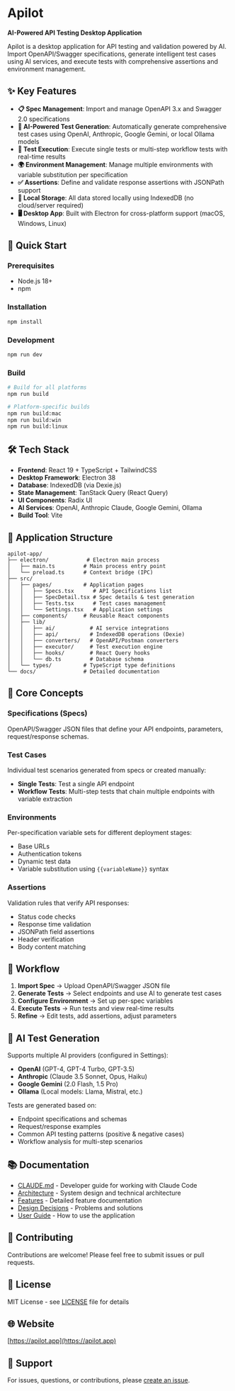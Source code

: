 # Apilot

**AI-Powered API Testing Desktop Application**

Apilot is a desktop application for API testing and validation powered by AI. Import OpenAPI/Swagger specifications, generate intelligent test cases using AI services, and execute tests with comprehensive assertions and environment management.

## ✨ Key Features

- **📋 Spec Management**: Import and manage OpenAPI 3.x and Swagger 2.0 specifications
- **🤖 AI-Powered Test Generation**: Automatically generate comprehensive test cases using OpenAI, Anthropic, Google Gemini, or local Ollama models
- **🧪 Test Execution**: Execute single tests or multi-step workflow tests with real-time results
- **🌍 Environment Management**: Manage multiple environments with variable substitution per specification
- **✅ Assertions**: Define and validate response assertions with JSONPath support
- **💾 Local Storage**: All data stored locally using IndexedDB (no cloud/server required)
- **🖥️ Desktop App**: Built with Electron for cross-platform support (macOS, Windows, Linux)

## 🚀 Quick Start

### Prerequisites

- Node.js 18+
- npm

### Installation

```bash
npm install
```

### Development

```bash
npm run dev
```

### Build

```bash
# Build for all platforms
npm run build

# Platform-specific builds
npm run build:mac
npm run build:win
npm run build:linux
```

## 🛠️ Tech Stack

- **Frontend**: React 19 + TypeScript + TailwindCSS
- **Desktop Framework**: Electron 38
- **Database**: IndexedDB (via Dexie.js)
- **State Management**: TanStack Query (React Query)
- **UI Components**: Radix UI
- **AI Services**: OpenAI, Anthropic Claude, Google Gemini, Ollama
- **Build Tool**: Vite

## 📖 Application Structure

```
apilot-app/
├── electron/            # Electron main process
│   ├── main.ts         # Main process entry point
│   └── preload.ts      # Context bridge (IPC)
├── src/
│   ├── pages/          # Application pages
│   │   ├── Specs.tsx      # API Specifications list
│   │   ├── SpecDetail.tsx # Spec details & test generation
│   │   ├── Tests.tsx      # Test cases management
│   │   └── Settings.tsx   # Application settings
│   ├── components/     # Reusable React components
│   ├── lib/
│   │   ├── ai/           # AI service integrations
│   │   ├── api/          # IndexedDB operations (Dexie)
│   │   ├── converters/   # OpenAPI/Postman converters
│   │   ├── executor/     # Test execution engine
│   │   ├── hooks/        # React Query hooks
│   │   └── db.ts         # Database schema
│   └── types/          # TypeScript type definitions
└── docs/               # Detailed documentation
```

## 🎯 Core Concepts

### Specifications (Specs)
OpenAPI/Swagger JSON files that define your API endpoints, parameters, request/response schemas.

### Test Cases
Individual test scenarios generated from specs or created manually:
- **Single Tests**: Test a single API endpoint
- **Workflow Tests**: Multi-step tests that chain multiple endpoints with variable extraction

### Environments
Per-specification variable sets for different deployment stages:
- Base URLs
- Authentication tokens
- Dynamic test data
- Variable substitution using `{{variableName}}` syntax

### Assertions
Validation rules that verify API responses:
- Status code checks
- Response time validation
- JSONPath field assertions
- Header verification
- Body content matching

## 🔄 Workflow

1. **Import Spec** → Upload OpenAPI/Swagger JSON file
2. **Generate Tests** → Select endpoints and use AI to generate test cases
3. **Configure Environment** → Set up per-spec variables
4. **Execute Tests** → Run tests and view real-time results
5. **Refine** → Edit tests, add assertions, adjust parameters

## 🤖 AI Test Generation

Supports multiple AI providers (configured in Settings):

- **OpenAI** (GPT-4, GPT-4 Turbo, GPT-3.5)
- **Anthropic** (Claude 3.5 Sonnet, Opus, Haiku)
- **Google Gemini** (2.0 Flash, 1.5 Pro)
- **Ollama** (Local models: Llama, Mistral, etc.)

Tests are generated based on:
- Endpoint specifications and schemas
- Request/response examples
- Common API testing patterns (positive & negative cases)
- Workflow analysis for multi-step scenarios

## 📚 Documentation

- [CLAUDE.md](./CLAUDE.md) - Developer guide for working with Claude Code
- [Architecture](./docs/ARCHITECTURE.md) - System design and technical architecture
- [Features](./docs/FEATURES.md) - Detailed feature documentation
- [Design Decisions](./docs/DESIGN_DECISIONS.md) - Problems and solutions
- [User Guide](./docs/USER_GUIDE.md) - How to use the application

## 🤝 Contributing

Contributions are welcome! Please feel free to submit issues or pull requests.

## 📄 License

MIT License - see [LICENSE](./LICENSE) file for details

## 🌐 Website

[https://apilot.app](https://apilot.app)

## 💬 Support

For issues, questions, or contributions, please [create an issue](https://github.com/tandt53/apilot/issues).
